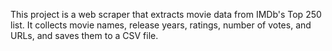 This project is a web scraper that extracts movie data from IMDb's Top 250 list. It collects movie names, release years, ratings, number of votes, and URLs, and saves them to a CSV file.
